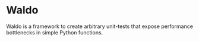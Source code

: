 # Waldo

Waldo is a framework to create arbitrary unit-tests that expose performance bottlenecks in simple Python functions.

